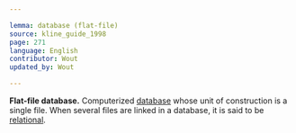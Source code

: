 ```yaml
---

lemma: database (flat-file)
source: kline_guide_1998
page: 271
language: English
contributor: Wout
updated_by: Wout

---
```


**Flat-file database.** Computerized [database](database.html) whose unit of construction is a single file. When several files are linked in a database, it is said to be [relational](databaseRelational.html).
